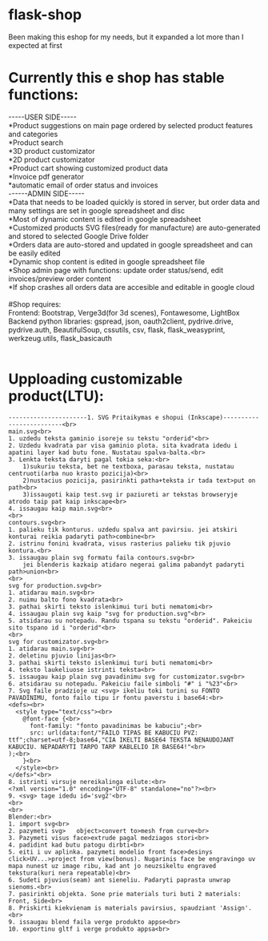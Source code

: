 # flask-shop<br>
Been making this eshop for my needs, but it expanded a lot more than I expected at first<br>
# Currently this e shop has stable functions:<br>
-----USER SIDE-----<br>
*Product suggestions on main page ordered by selected product features and categories<br>
*Product search<br>
*3D product customizator<br>
*2D product customizator<br>
*Product cart showing customized product data<br>
*Invoice pdf generator<br>
*automatic email of order status and invoices<br>
------ADMIN SIDE-----<br>
*Data that needs to be loaded quickly is stored in server, but order data and many settings are set in google spreadsheet and disc<br>
*Most of dynamic content is edited in google spreadsheet<br>
*Customized products SVG files(ready for manufacture) are auto-generated and stored to selected Google Drive folder<br>
*Orders data are auto-stored and updated in google spreadsheet and can be easily edited<br>
*Dynamic shop content is edited in google spreadsheet file<br>
*Shop admin page with functions: update order status/send, edit invoices/preview order content<br>
*If shop crashes all orders data are accesible and editable in google cloud<br>
<br>
#Shop requires:<br>
Frontend: Bootstrap, Verge3d(for 3d scenes), Fontawesome, LightBox<br>
Backend python libraries: gspread, json, oauth2client, pydrive.drive, pydrive.auth, BeautifulSoup, cssutils, csv, flask, flask_weasyprint, werkzeug.utils, flask_basicauth<br>
<br>

# Upploading customizable product(LTU):
```
----------------------1. SVG Pritaikymas e shopui (Inkscape)-------------------------<br>
main.svg<br>
1. uzdedu teksta gaminio isoreje su tekstu "orderid"<br>
2. Uzdedu kvadrata par visa gaminio plota. sita kvadrata idedu i apatini layer kad butu fone. Nustatau spalva-balta.<br>
3. Lenkta teksta daryti pagal tokia seka:<br>
	1)sukuriu teksta, bet ne textboxa, parasau teksta, nustatau centruoti(arba nuo krasto pozicija)<br>
	2)nustacius pozicija, pasirinkti patha+teksta ir tada text>put on path<br>
	3)issaugoti kaip test.svg ir paziureti ar tekstas browseryje atrodo taip pat kaip inkscape<br>
4. issaugau kaip main.svg<br>
<br>
contours.svg<br>
1. palieku tik konturus. uzdedu spalva ant pavirsiu. jei atskiri konturai reikia padaryti path>combine<br>
2. istrinu fonini kvadrata, visus rasterius palieku tik pjuvio kontura.<br>
3. issaugau plain svg formatu faila contours.svg<br>
	jei blenderis kazkaip atidaro negerai galima pabandyt padaryti path>union<br>
<br>
svg for production.svg<br>
1. atidarau main.svg<br>
2. nuimu balto fono kvadrata<br>
3. pathai skirti teksto islenkimui turi buti nematomi<br>
4. issaugau plain svg kaip "svg for production.svg"<br>
5. atsidarau su notepadu. Randu tspana su tekstu "orderid". Pakeiciu sito tspano id i "orderid"<br>
<br>
svg for customizator.svg<br>
1. atidarau main.svg<br>
2. deletinu pjuvio linijas<br>
3. pathai skirti teksto islenkimui turi buti nematomi<br>
4. teksto laukeliuose istrinti teksta<br>
5. issaugau kaip plain svg pavadinimu svg for customizator.svg<br>
6. atsidarau su notepadu. Pakeiciu faile simboli "#" i "%23"<br>
7. Svg faile pradzioje uz <svg> ikeliu toki turini su FONTO PAVADINIMU, fonto failo tipu ir fontu paverstu i base64:<br>
<defs><br>
  <style type="text/css"><br>
    @font-face {<br>
      font-family: "fonto pavadinimas be kabuciu";<br>
      src: url(data:font/"FAILO TIPAS BE KABUCIU PVZ: ttf";charset=utf-8;base64,"CIA IKELTI BASE64 TEKSTA NENAUDOJANT KABUCIU. NEPADARYTI TARPO TARP KABLELIO IR BASE64!"<br>
);<br>
    }<br>
  </style><br>
</defs>"<br>
8. istrinti virsuje nereikalinga eilute:<br>
<?xml version="1.0" encoding="UTF-8" standalone="no"?><br>
9. <svg> tage idedu id='svg2'<br>
<br>
<br>
Blender:<br>
1. import svg<br>
2. pazymeti svg>   object>convert to>mesh from curve<br>
3. Pazymeti visus face>extrude pagal medziagos stori<br>
4. padidint kad butu patogu dirbti<br>
5. eiti i uv aplinka. pazymeti modelio front face>desinys click>UV...>project from view(bonus). Nugarinis face be engravingo uv mapa nunest uz image ribu, kad ant jo neuzsikeltu engraved tekstura(kuri nera repeatable)<br>
6. Sudeti pjuvius(seam) ant sieneliu. Padaryti paprasta unwrap sienoms.<br>
7. pasirinkti objekta. Sone prie materials turi buti 2 materials: Front, Side<br>
8. Priskirti kiekvienam is materials pavirsius, spaudziant 'Assign'. <br>
9. issaugau blend faila verge produkto appse<br>
10. exportinu gltf i verge produkto appsa<br>
```
